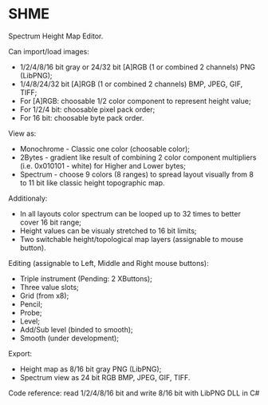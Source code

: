 # SHME
Spectrum Height Map Editor.

Can import/load images:
 - 1/2/4/8/16 bit gray or 24/32 bit [A]RGB (1 or combined 2 channels) PNG (LibPNG);
 - 1/4/8/24/32 bit [A]RGB (1 or combined 2 channels) BMP, JPEG, GIF, TIFF;
 - For [A]RGB: choosable 1/2 color component to represent height value;
 - For 1/2/4 bit: choosable pixel pack order;
 - For 16 bit: choosable byte pack order.
 
View as:
 - Monochrome - Classic one color (choosable color);
 - 2Bytes - gradient like result of combining 2 color component multipliers (i.e. 0x010101 - white) for Higher and Lower bytes;
 - Spectrum - choose 9 colors (8 ranges) to spread layout visually from 8 to 11 bit like classic height topographic map.
 
Additionaly:
 - In all layouts color spectrum can be looped up to 32 times to better cover 16 bit range;
 - Height values can be visualy stretched to 16 bit limits;
 - Two switchable height/topological map layers (assignable to mouse button).
 
Editing (assignable to Left, Middle and Right mouse buttons):
 - Triple instrument (Pending: 2 XButtons);
 - Three value slots;
 - Grid (from x8);
 - Pencil;
 - Probe;
 - Level;
 - Add/Sub level (binded to smooth);
 - Smooth (under development);
 
Export:
 - Height map as 8/16 bit gray PNG (LibPNG);
 - Spectrum view as 24 bit RGB BMP, JPEG, GIF, TIFF.

Code reference: read 1/2/4/8/16 bit and write 8/16 bit with LibPNG DLL in C#
